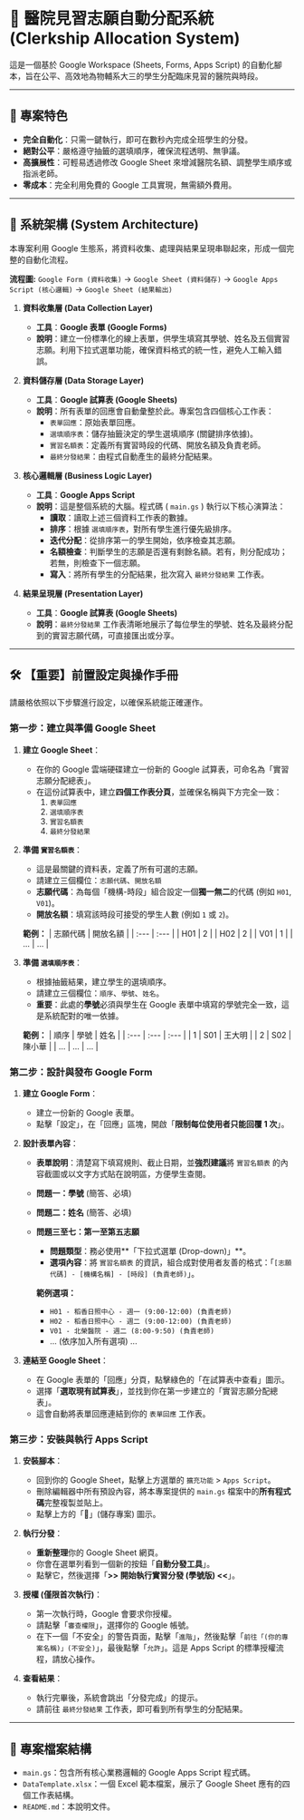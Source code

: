 # 🏥 醫院見習志願自動分配系統 (Clerkship Allocation System)

這是一個基於 Google Workspace (Sheets, Forms, Apps Script) 的自動化腳本，旨在公平、高效地為物輔系大三的學生分配臨床見習的醫院與時段。

---

## 🚀 專案特色

* **完全自動化**：只需一鍵執行，即可在數秒內完成全班學生的分發。
* **絕對公平**：嚴格遵守抽籤的選填順序，確保流程透明、無爭議。
* **高擴展性**：可輕易透過修改 Google Sheet 來增減醫院名額、調整學生順序或指派老師。
* **零成本**：完全利用免費的 Google 工具實現，無需額外費用。

---

## 🔧 系統架構 (System Architecture)

本專案利用 Google 生態系，將資料收集、處理與結果呈現串聯起來，形成一個完整的自動化流程。

**流程圖:**
`Google Form (資料收集)` -> `Google Sheet (資料儲存)` -> `Google Apps Script (核心邏輯)` -> `Google Sheet (結果輸出)`

1.  **資料收集層 (Data Collection Layer)**
    * **工具**：**Google 表單 (Google Forms)**
    * **說明**：建立一份標準化的線上表單，供學生填寫其學號、姓名及五個實習志願。利用下拉式選單功能，確保資料格式的統一性，避免人工輸入錯誤。

2.  **資料儲存層 (Data Storage Layer)**
    * **工具**：**Google 試算表 (Google Sheets)**
    * **說明**：所有表單的回應會自動彙整於此。專案包含四個核心工作表：
        * `表單回應`：原始表單回應。
        * `選填順序表`：儲存抽籤決定的學生選填順序 (關鍵排序依據)。
        * `實習名額表`：定義所有實習時段的代碼、開放名額及負責老師。
        * `最終分發結果`：由程式自動產生的最終分配結果。

3.  **核心邏輯層 (Business Logic Layer)**
    * **工具**：**Google Apps Script**
    * **說明**：這是整個系統的大腦。程式碼 ( `main.gs` ) 執行以下核心演算法：
        * **讀取**：讀取上述三個資料工作表的數據。
        * **排序**：根據 `選填順序表`，對所有學生進行優先級排序。
        * **迭代分配**：從排序第一的學生開始，依序檢查其志願。
        * **名額檢查**：判斷學生的志願是否還有剩餘名額。若有，則分配成功；若無，則檢查下一個志願。
        * **寫入**：將所有學生的分配結果，批次寫入 `最終分發結果` 工作表。

4.  **結果呈現層 (Presentation Layer)**
    * **工具**：**Google 試算表 (Google Sheets)**
    * **說明**：`最終分發結果` 工作表清晰地展示了每位學生的學號、姓名及最終分配到的實習志願代碼，可直接匯出或分享。

---

## 🛠️ 【重要】前置設定與操作手冊

請嚴格依照以下步驟進行設定，以確保系統能正確運作。

### **第一步：建立與準備 Google Sheet**

1.  **建立 Google Sheet**：
    * 在你的 Google 雲端硬碟建立一份新的 Google 試算表，可命名為「實習志願分配總表」。
    * 在這份試算表中，建立**四個工作表分頁**，並確保名稱與下方完全一致：
        1.  `表單回應`
        2.  `選填順序表`
        3.  `實習名額表`
        4.  `最終分發結果`

2.  **準備 `實習名額表`**：
    * 這是最關鍵的資料表，定義了所有可選的志願。
    * 請建立三個欄位：`志願代碼`、`開放名額`
    * **志願代碼**：為每個「機構-時段」組合設定一個**獨一無二**的代碼 (例如 `H01`, `V01`)。
    * **開放名額**：填寫該時段可接受的學生人數 (例如 `1` 或 `2`)。

    **範例：**
    | 志願代碼 | 開放名額 |
    | :--- | :--- | 
    | H01 | 2 | 
    | H02 | 2 | 
    | V01 | 1 | 
    | ... | ... | 

3.  **準備 `選填順序表`**：
    * 根據抽籤結果，建立學生的選填順序。
    * 請建立三個欄位：`順序`、`學號`、`姓名`。
    * **重要**：此處的**學號**必須與學生在 Google 表單中填寫的學號完全一致，這是系統配對的唯一依據。

    **範例：**
    | 順序 | 學號 | 姓名 |
    | :--- | :--- | :--- |
    | 1 | S01 | 王大明 |
    | 2 | S02 | 陳小華 |
    | ... | ... | ... |

### **第二步：設計與發布 Google Form**

1.  **建立 Google Form**：
    * 建立一份新的 Google 表單。
    * 點擊「設定」，在「回應」區塊，開啟「**限制每位使用者只能回覆 1 次**」。

2.  **設計表單內容**：
    * **表單說明**：清楚寫下填寫規則、截止日期，並**強烈建議**將 `實習名額表` 的內容截圖或以文字方式貼在說明區，方便學生查閱。
    * **問題一：學號** (簡答、必填)
    * **問題二：姓名** (簡答、必填)
    * **問題三至七：第一至第五志願**
        * **問題類型**：務必使用**「下拉式選單 (Drop-down)」**。
        * **選項內容**：將 `實習名額表` 的資訊，組合成對使用者友善的格式：「`[志願代碼] - [機構名稱] - [時段] (負責老師)`」。

        **範例選項：**
        * `H01 - 稻香日照中心 - 週一 (9:00-12:00) (負責老師)`
        * `H02 - 稻香日照中心 - 週二 (9:00-12:00) (負責老師)`
        * `V01 - 北榮醫院 - 週二 (8:00-9:50) (負責老師)`
        * ... (依序加入所有選項) ...

3.  **連結至 Google Sheet**：
    * 在 Google 表單的「回應」分頁，點擊綠色的「在試算表中查看」圖示。
    * 選擇「**選取現有試算表**」，並找到你在第一步建立的「實習志願分配總表」。
    * 這會自動將表單回應連結到你的 `表單回應` 工作表。

### **第三步：安裝與執行 Apps Script**

1.  **安裝腳本**：
    * 回到你的 Google Sheet，點擊上方選單的 `擴充功能` > `Apps Script`。
    * 刪除編輯器中所有預設內容，將本專案提供的 `main.gs` 檔案中的**所有程式碼**完整複製並貼上。
    * 點擊上方的「💾」(儲存專案) 圖示。

2.  **執行分發**：
    * **重新整理**你的 Google Sheet 網頁。
    * 你會在選單列看到一個新的按鈕「**自動分發工具**」。
    * 點擊它，然後選擇「**>> 開始執行實習分發 (學號版) <<**」。

3.  **授權 (僅限首次執行)**：
    * 第一次執行時，Google 會要求你授權。
    * 請點擊「`審查權限`」，選擇你的 Google 帳號。
    * 在下一個「不安全」的警告頁面，點擊「`進階`」，然後點擊「`前往「(你的專案名稱)」(不安全)`」，最後點擊「`允許`」。這是 Apps Script 的標準授權流程，請放心操作。

4.  **查看結果**：
    * 執行完畢後，系統會跳出「分發完成」的提示。
    * 請前往 `最終分發結果` 工作表，即可看到所有學生的分配結果。

---

## 📂 專案檔案結構

* `main.gs`：包含所有核心業務邏輯的 Google Apps Script 程式碼。
* `DataTemplate.xlsx`：一個 Excel 範本檔案，展示了 Google Sheet 應有的四個工作表結構。
* `README.md`：本說明文件。
